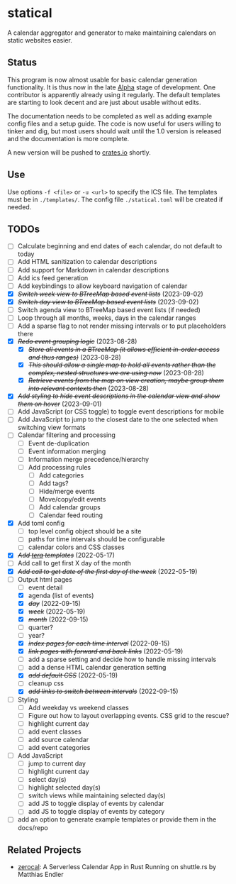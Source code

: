# statical

A calendar aggregator and generator to make maintaining calendars on static websites easier.

## Status

This program is now almost usable for basic calendar generation functionality. It is thus now in the late [Alpha](https://en.wikipedia.org/wiki/Software_release_life_cycle#Pre-alpha) stage of development. One contributor is apparently already using it regularly. The default templates are starting to look decent and are just about usable without edits.

The documentation needs to be completed as well as adding example config files and a setup guide. The code is now useful for users willing to tinker and dig, but most users should wait until the 1.0 version is released and the documentation is more complete.

A new version will be pushed to [crates.io](https://crates.io/crates/statical) shortly.

## Use

Use options `-f <file>` or `-u <url>` to specify the ICS file. The templates must be in `./templates/`. The config file `./statical.toml` will be created if needed.

## TODOs

- [ ] Calculate beginning and end dates of each calendar, do not default to today
- [ ] Add HTML sanitization to calendar descriptions
- [ ] Add support for Markdown in calendar descriptions
- [ ] Add ics feed generation
- [ ] Add keybindings to allow keyboard navigation of calendar
- [x] ~~_Switch week view to BTreeMap based event lists_~~ (2023-09-02)
- [x] ~~_Switch day view to BTreeMap based event lists_~~ (2023-09-02)
- [ ] Switch agenda view to BTreeMap based event lists (if needed)
- [ ] Loop through all months, weeks, days in the calendar ranges
- [ ] Add a sparse flag to not render missing intervals or to put placeholders there
- [x] ~~_Redo event grouping logic_~~ (2023-08-28)
  - [x] ~~_Store all events in a BTreeMap (it allows efficient in-order access and thus ranges)_~~ (2023-08-28)
  - [x] ~~_This should allow a single map to hold all events rather than the complex, nested structures we are using now_~~ (2023-08-28)
  - [x] ~~_Retrieve events from the map on view creation, maybe group them into relevant contexts then_~~ (2023-08-28)
- [x] ~~_Add styling to hide event descriptions in the calendar view and show them on hover_~~ (2023-09-01)
- [ ] Add JavaScript (or CSS toggle) to toggle event descriptions for mobile
- [ ] Add JavaScript to jump to the closest date to the one selected when switching view formats
- [ ] Calendar filtering and processing
  - [ ] Event de-duplication
  - [ ] Event information merging
  - [ ] Information merge precedence/hierarchy
  - [ ] Add processing rules
    - [ ] Add categories
    - [ ] Add tags?
    - [ ] Hide/merge events
    - [ ] Move/copy/edit events
    - [ ] Add calendar groups
    - [ ] Calendar feed routing
- [x] Add toml config
  - [ ] top level config object should be a site
  - [ ] paths for time intervals should be configurable
  - [ ] calendar colors and CSS classes
- [x] ~~_Add [tera](https://lib.rs/crates/tera) templates_~~ (2022-05-17)
- [ ] Add call to get first X day of the month
- [x] ~~_Add call to get date of the first day of the week_~~ (2022-05-19)
- [ ] Output html pages
  - [ ] event detail
  - [x] agenda (list of events)
  - [x] ~~_day_~~ (2022-09-15)
  - [x] ~~_week_~~ (2022-05-19)
  - [x] ~~_month_~~ (2022-09-15)
  - [ ] quarter?
  - [ ] year?
  - [x] ~~_index pages for each time interval_~~ (2022-09-15)
  - [x] ~~_link pages with forward and back links_~~ (2022-05-19)
  - [ ] add a sparse setting and decide how to handle missing intervals
  - [ ] add a dense HTML calendar generation setting
  - [x] ~~_add default CSS_~~ (2022-05-19)
  - [ ] cleanup css
  - [x] ~~_add links to switch between intervals_~~ (2022-09-15)
- [ ] Styling
  - [ ] Add weekday vs weekend classes
  - [ ] Figure out how to layout overlapping events. CSS grid to the rescue?
  - [ ] highlight current day
  - [ ] add event classes
  - [ ] add source calendar
  - [ ] add event categories
- [ ] Add JavaScript
  - [ ] jump to current day
  - [ ] highlight current day
  - [ ] select day(s)
  - [ ] highlight selected day(s)
  - [ ] switch views while maintaining selected day(s)
  - [ ] add JS to toggle display of events by calendar
  - [ ] add JS to toggle display of events by category
- [ ] add an option to generate example templates or provide them in the docs/repo

## Related Projects

- [zerocal](https://endler.dev/2022/zerocal/): A Serverless Calendar App in Rust Running on shuttle.rs by Matthias Endler
